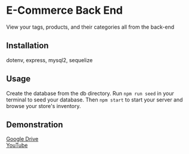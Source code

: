 # E-Commerce Back End

View your tags, products, and their categories all from the back-end

## Installation
dotenv, express, mysql2, sequelize

## Usage

Create the database from the db directory. Run ```npm run seed``` in your terminal to seed your database. Then ```npm start``` to start your server and browse your store's inventory.

## Demonstration

[Google Drive](https://drive.google.com/file/d/1KwVKzr7CjkKZXUrfl5JGfaldcUWRton9/view)  
[YouTube](https://youtu.be/ff30Kj3ojws)
